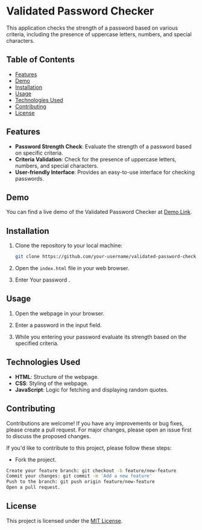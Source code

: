 # Validated Password Checker

This application checks the strength of a password based on various criteria, including the presence of uppercase letters, numbers, and special characters.

## Table of Contents
- [Features](#features)
- [Demo](#demo)
- [Installation](#installation)
- [Usage](#usage)
- [Technologies Used](#technologies-used)
- [Contributing](#contributing)
- [License](#license)

## Features

- **Password Strength Check**: Evaluate the strength of a password based on specific criteria.
- **Criteria Validation**: Check for the presence of uppercase letters, numbers, and special characters.
- **User-friendly Interface**: Provides an easy-to-use interface for checking passwords.

## Demo

You can find a live demo of the Validated Password Checker at [Demo Link](https://validated-password-checker.web.app/).

## Installation

1. Clone the repository to your local machine:

   ```bash
   git clone https://github.com/your-username/validated-password-checker.git

2. Open the `index.html` file in your web browser.

3. Enter Your password .

## Usage

1. Open the webpage in your browser.

2. Enter a password in the input field.

3. While you entering your password evaluate its strength based on the specified criteria.

## Technologies Used

- **HTML**: Structure of the webpage.
- **CSS**: Styling of the webpage.
- **JavaScript**: Logic for fetching and displaying random quotes.

## Contributing

Contributions are welcome! If you have any improvements or bug fixes, please create a pull request. For major changes, please open an issue first to discuss the proposed changes.

If you'd like to contribute to this project, please follow these steps:

- Fork the project.

```bash
Create your feature branch: git checkout -b feature/new-feature
Commit your changes: git commit -m 'Add a new feature'
Push to the branch: git push origin feature/new-feature
Open a pull request.
```

## License

This project is licensed under the [MIT License](../LICENSE.md).